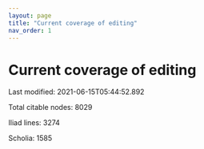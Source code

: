 ```yaml
---
layout: page
title: "Current coverage of editing"
nav_order: 1
---
```



# Current coverage of editing

Last modified: 2021-06-15T05:44:52.892

Total citable nodes: 8029

Iliad lines: 3274

Scholia: 1585